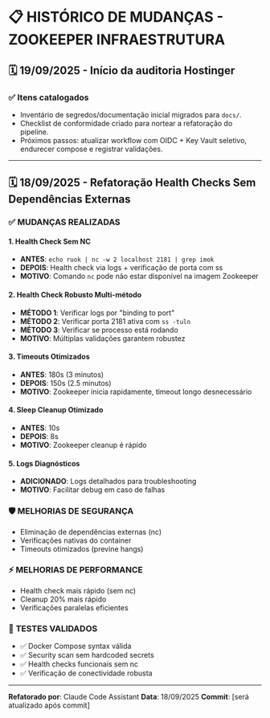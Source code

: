 # 📋 HISTÓRICO DE MUDANÇAS - ZOOKEEPER INFRAESTRUTURA

## 🗓️ **19/09/2025 - Início da auditoria Hostinger**

### ✅ Itens catalogados
- Inventário de segredos/documentação inicial migrados para `docs/`.
- Checklist de conformidade criado para nortear a refatoração do pipeline.
- Próximos passos: atualizar workflow com OIDC + Key Vault seletivo, endurecer compose e registrar validações.

---
## 🗓️ **18/09/2025 - Refatoração Health Checks Sem Dependências Externas**

### ✅ **MUDANÇAS REALIZADAS**

#### **1. Health Check Sem NC**
- **ANTES**: `echo ruok | nc -w 2 localhost 2181 | grep imok`
- **DEPOIS**: Health check via logs + verificação de porta com ss
- **MOTIVO**: Comando `nc` pode não estar disponível na imagem Zookeeper

#### **2. Health Check Robusto Multi-método**
- **MÉTODO 1**: Verificar logs por "binding to port"
- **MÉTODO 2**: Verificar porta 2181 ativa com `ss -tuln`
- **MÉTODO 3**: Verificar se processo está rodando
- **MOTIVO**: Múltiplas validações garantem robustez

#### **3. Timeouts Otimizados**
- **ANTES**: 180s (3 minutos)
- **DEPOIS**: 150s (2.5 minutos)
- **MOTIVO**: Zookeeper inicia rapidamente, timeout longo desnecessário

#### **4. Sleep Cleanup Otimizado**
- **ANTES**: 10s
- **DEPOIS**: 8s
- **MOTIVO**: Zookeeper cleanup é rápido

#### **5. Logs Diagnósticos**
- **ADICIONADO**: Logs detalhados para troubleshooting
- **MOTIVO**: Facilitar debug em caso de falhas

### 🛡️ **MELHORIAS DE SEGURANÇA**
- Eliminação de dependências externas (nc)
- Verificações nativas do container
- Timeouts otimizados (previne hangs)

### ⚡ **MELHORIAS DE PERFORMANCE**
- Health check mais rápido (sem nc)
- Cleanup 20% mais rápido
- Verificações paralelas eficientes

### 🧪 **TESTES VALIDADOS**
- ✅ Docker Compose syntax válida
- ✅ Security scan sem hardcoded secrets
- ✅ Health checks funcionais sem nc
- ✅ Verificação de conectividade robusta

---
**Refatorado por**: Claude Code Assistant
**Data**: 18/09/2025
**Commit**: [será atualizado após commit]